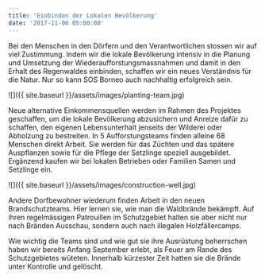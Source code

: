```yaml
---
title: 'Einbinden der Lokalen Bevölkerung'
date: '2017-11-06 05:00:00'
---
```

Bei den Menschen in den Dörfern und den Verantwortlichen stossen wir auf viel Zustimmung. Indem wir die lokale Bevölkerung intensiv in die Planung und Umsetzung der Wiederaufforstungsmassnahmen und damit in den Erhalt des Regenwaldes einbinden, schaffen wir ein neues Verständnis für die Natur. Nur so kann SOS Borneo auch nachhaltig erfolgreich sein.

![]({{ site.baseurl }}/assets/images/planting-team.jpg)
 
Neue alternative Einkommensquellen werden im Rahmen des Projektes geschaffen, um die lokale Bevölkerung abzusichern und Anreize dafür zu schaffen, den eigenen Lebensunterhalt jenseits der Wilderei oder Abholzung zu bestreiten. In 5 Aufforstungsteams finden alleine 68 Menschen direkt Arbeit. Sie werden für das Züchten und das spätere Auspflanzen sowie für die Pflege der Setzlinge speziell ausgebildet. Ergänzend kaufen wir bei lokalen Betrieben oder Familien Samen und Setzlinge ein.

![]({{ site.baseurl }}/assets/images/construction-well.jpg)

Andere Dorfbewohner wiederum finden Arbeit in den neuen Brandschutzteams. Hier lernen sie, wie man die Waldbrände bekämpft. Auf ihren regelmässigen Patrouillen im Schutzgebiet halten sie aber nicht nur nach Bränden Ausschau, sondern auch nach illegalen Holzfällercamps.
 
Wie wichtig die Teams sind und wie gut sie ihre Ausrüstung beherrschen haben wir bereits Anfang September erlebt, als Feuer am Rande des Schutzgebietes wüteten. Innerhalb kürzester Zeit hatten sie die Brände unter Kontrolle und gelöscht.